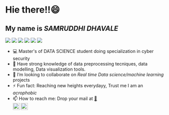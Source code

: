 # Hie there!!:smile:

## My name is ***SAMRUDDHI DHAVALE***
![](https://img.shields.io/badge/code-PYTHON-blue)  ![](https://img.shields.io/badge/code-R-red)  ![](https://img.shields.io/badge/code-C-green)  ![](https://img.shields.io/badge/code-SQL-orange)  ![](https://img.shields.io/badge/code-HTML,CSS-blue) ![](https://img.shields.io/badge/Tool-PowerBI-red)
* :computer: Master's of DATA SCIENCE student doing specialization in cyber security
* 🌱 Have strong knowledge of data preprocessing tecniques, data modelling, Data visualization tools.
* 👯 I’m looking to collaborate on *Real time Data science/machine learning* projects
* ⚡ Fun fact: Reaching new heights everydayy, Trust me I am an *acrophobic*
* 📫 How to reach me: Drop your mail at [:email:](samruddhidhavale990@gmail.com)  
                  <a href="https://linkedin.com/in/samruddhi-dhavale990">
<img align="left" alt="Samruddhi dhavale" width="22px" src="https://github.com/WaylonWalker/WaylonWalker/blob/main/icon/linkedin.png?raw=true"></a> 
  <a href="https://www.instagram.com/samruddhi_d5"><img align="left" width="22px" src="https://github.com/WaylonWalker/WaylonWalker/blob/main/icon/instagram.jpg?raw=true"></a><br>
  

                      
<!--
**samruddhid5/samruddhid5** is a ✨ _special_ ✨ repository because its `README.md` (this file) appears on your GitHub profile.

Here are some ideas to get you started:

- 🔭 I’m currently working on machine learning and opencv projects
- 🌱 I’m currently learning Data science,cloud computing
- 👯 I’m looking to collaborate on live machine learning projects
- 🤔 I’m looking for help with ...
- 💬 Ask me about ...
- 📫 How to reach me: Drop your mail at 
                     <a href="https://linkedin.com/in/samruddhi-dhavale990"><br>
<img align="left" alt="Samruddhi dhavale" width="22px" src="https://cdn.jsdelivr.net/npm/simple-icons@v3/icons/linkedin.svg" />
                      
- 😄 Pronouns: 
- ⚡ Fun fact: Reaching new heights everydayy, Trust me I am an acrophobic
